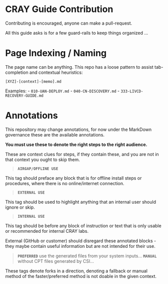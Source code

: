 # CRAY Guide Contribution

Contributing is encouraged, anyone can make a pull-request.

All this guide asks is for a few guard-rails to keep things organized ...

# Page Indexing / Naming

The page name can be anything. This repo has a loose pattern to assist tab-completion and contextual
heuristics:

    [XYZ]-[context]-[memo].md

Examples:
    - `010-UAN-DEPLOY.md`
    - `040-CN-DISCOVERY.md`
    - `333-LIVCD-RECOVERY-GUIDE.md`

# Annotations

This repository may change annotations, for now under the MarkDown governance these are the available annotations.

**You must use these to denote the right steps to the right audience.**

These are context clues for steps, if they contain these, and you are not in that context you ought to skip them.

> **`AIRGAP/OFFLINE USE`**

This tag should preface any block that is for offline install steps or procedures, where there is 
no online/internet connection.

> **`EXTERNAL USE`** 

This tag should be used to highlight anything that an internal user should ignore or skip.

> **`INTERNAL USE`** 

This tag should be before any block of instruction or text that is only usable or recommended for 
internal CRAY labs.

External (GitHub or customer) should disregard these annotated blocks - they maybe contain useful
information but are not intended for their use.

> **`PREFERRED`** use the generated files from your system inputs...
> **`MANUAL`** without CPT files generated by CSI...

These tags denote forks in a direction, denoting a fallback or manual method of the faster/preferred 
method is not doable in the given context.


[1]: https://cray.slack.com/messages/docs-csm-install

